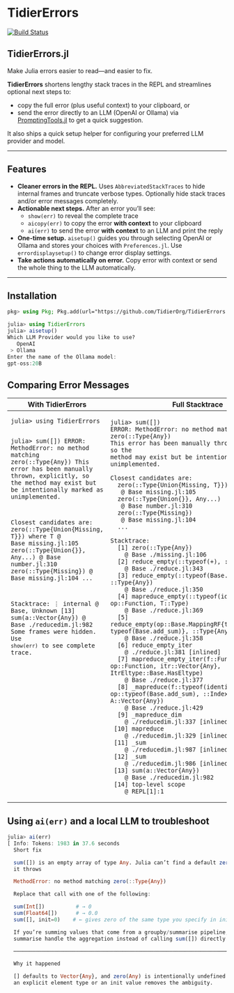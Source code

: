 # TidierErrors

[![Build Status](https://github.com/TidierOrg/TidierErrors.jl/actions/workflows/CI.yml/badge.svg?branch=main)](https://github.com/TidierOrg/TidierErrors.jl/actions/workflows/CI.yml?query=branch%3Amain)

## TidierErrors.jl

Make Julia errors easier to read—and easier to fix.

**TidierErrors** shortens lengthy stack traces in the REPL and streamlines optional next steps to:
- copy the full error (plus useful context) to your clipboard, or
- send the error directly to an LLM (OpenAI or Ollama) via [PromptingTools.jl](https://github.com/JuliaMLUtils/PromptingTools.jl) to get a quick suggestion.

It also ships a quick setup helper for configuring your preferred LLM provider and model.

---

## Features

- **Cleaner errors in the REPL.** Uses `AbbreviatedStackTraces` to hide internal frames and truncate verbose types. Optionally hide stack traces and/or error messages completely.
- **Actionable next steps.** After an error you’ll see:
  - `show(err)` to reveal the complete trace
  - `aicopy(err)` to copy the error **with context** to your clipboard
  - `ai(err)` to send the error **with context** to an LLM and print the reply
- **One-time setup.** `aisetup()` guides you through selecting OpenAI or Ollama and stores your choices with `Preferences.jl`. Use `errordisplaysetup()` to change error display settings.
- **Take actions automatically on error.** Copy error with context or send the whole thing to the LLM automatically.

---

## Installation

```julia
pkg> using Pkg; Pkg.add(url="https://github.com/TidierOrg/TidierErrors.jl")

julia> using TidierErrors
julia> aisetup()
Which LLM Provider would you like to use?
   OpenAI
 > Ollama
Enter the name of the Ollama model:
gpt-oss:20B
 ```

## Comparing Error Messages
<table>
  <thead>
    <tr>
      <th>With TidierErrors</th>
      <th>Full Stacktrace</th>
    </tr>
  </thead>
  <tbody>
    <tr>
      <td valign="top" width="50%">
<pre><code class="language-julia">julia> using TidierErrors

julia> sum([])
ERROR: MethodError: no method matching zero(::Type{Any})
This error has been manually thrown, explicitly, so the 
method may exist but be intentionally marked as unimplemented.

Closest candidates are:
  zero(::Type{Union{Missing, T}}) where T
   @ Base missing.jl:105
  zero(::Type{Union{}}, Any...)
   @ Base number.jl:310
  zero(::Type{Missing})
   @ Base missing.jl:104
  ...

Stacktrace:
      ⋮ internal @ Base, Unknown
 [13] sum(a::Vector{Any})
    @ Base ./reducedim.jl:982
Some frames were hidden. Use `show(err)` to see complete trace.</code></pre>
      </td>
      <td valign="top" width="50%">
<pre><code class="language-julia">julia> sum([])
ERROR: MethodError: no method matching zero(::Type{Any})
This error has been manually thrown, explicitly, so the 
method may exist but be intentionally marked as unimplemented.

Closest candidates are:
  zero(::Type{Union{Missing, T}}) where T
   @ Base missing.jl:105
  zero(::Type{Union{}}, Any...)
   @ Base number.jl:310
  zero(::Type{Missing})
   @ Base missing.jl:104
  ...

Stacktrace:
  [1] zero(::Type{Any})
    @ Base ./missing.jl:106
  [2] reduce_empty(::typeof(+), ::Type{Any})
    @ Base ./reduce.jl:343
  [3] reduce_empty(::typeof(Base.add_sum), ::Type{Any})
    @ Base ./reduce.jl:350
  [4] mapreduce_empty(::typeof(identity), op::Function, T::Type)
    @ Base ./reduce.jl:369
  [5] reduce_empty(op::Base.MappingRF{typeof(identity), typeof(Base.add_sum)}, ::Type{Any})
    @ Base ./reduce.jl:358
  [6] reduce_empty_iter
    @ ./reduce.jl:381 [inlined]
  [7] mapreduce_empty_iter(f::Function, op::Function, itr::Vector{Any}, ItrEltype::Base.HasEltype)
    @ Base ./reduce.jl:377
  [8] _mapreduce(f::typeof(identity), op::typeof(Base.add_sum), ::IndexLinear, A::Vector{Any})
    @ Base ./reduce.jl:429
  [9] _mapreduce_dim
    @ ./reducedim.jl:337 [inlined]
 [10] mapreduce
    @ ./reducedim.jl:329 [inlined]
 [11] _sum
    @ ./reducedim.jl:987 [inlined]
 [12] _sum
    @ ./reducedim.jl:986 [inlined]
 [13] sum(a::Vector{Any})
    @ Base ./reducedim.jl:982
 [14] top-level scope
    @ REPL[1]:1</code></pre>

  </tbody>
</table>

## Using `ai(err)` and a local LLM to troubleshoot
```julia
julia> ai(err)
[ Info: Tokens: 1983 in 37.6 seconds
  Short fix

  sum([]) is an empty array of type Any. Julia can’t find a default zero(Any) so
  it throws

  MethodError: no method matching zero(::Type{Any})

  Replace that call with one of the following:

  sum(Int[])          # → 0
  sum(Float64[])      # → 0.0
  sum([], init=0)    # ← gives zero of the same type you specify in init

  If you’re summing values that come from a groupby/summarise pipeline, let
  summarise handle the aggregation instead of calling sum([]) directly.

  ────────────────────────────────────────────────────────────────────────────────

  Why it happened

  [] defaults to Vector{Any}, and zero(Any) is intentionally undefined. Providing
  an explicit element type or an init value removes the ambiguity.
```
